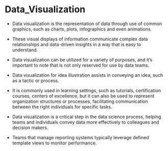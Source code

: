 # Data_Visualization

 * Data visualization is the representation of data through use of common graphics, such as charts, plots, infographics and even animations.
   
 * These visual displays of information communicate complex data relationships and data-driven insights in a way that is easy to understand.
   
 * Data visualization can be utilized for a variety of purposes, and it’s important to note that is not only reserved for use by data teams.
   
 * Data visualization for idea illustration assists in conveying an idea, such as a tactic or process.
   
 * It is commonly used in learning settings, such as tutorials, certification courses, centers of excellence, but it can also be used to represent organization structures or processes, facilitating communication between the right individuals for specific tasks.
   
 * Data visualization is a critical step in the data science process, helping teams and individuals convey data more effectively to colleagues and decision makers.
   
 * Teams that manage reporting systems typically leverage defined template views to monitor performance.
